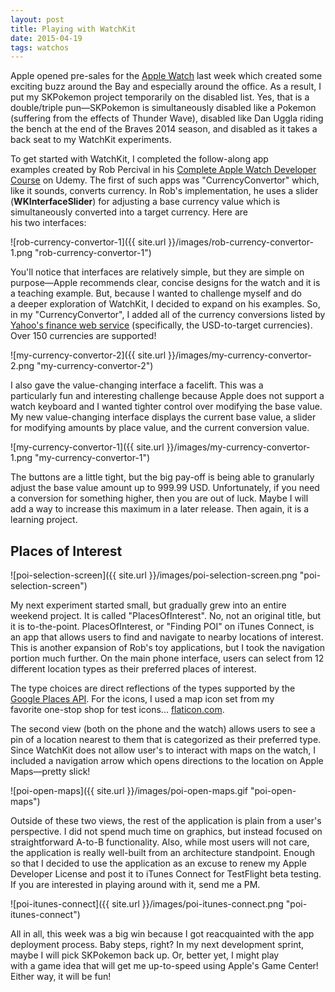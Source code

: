 ```yaml
---
layout: post
title: Playing with WatchKit
date: 2015-04-19 
tags: watchos
---
```


Apple opened pre-sales for the [Apple Watch](https://www.apple.com/watch/) last week which created some exciting buzz around the Bay and especially around the office. As a result, I put my SKPokemon project temporarily on the disabled list. Yes, that is a double/triple pun—SKPokemon is simultaneously disabled like a Pokemon (suffering from the effects of Thunder Wave), disabled like Dan Uggla riding the bench at the end of the Braves 2014 season, and disabled as it takes a back seat to my WatchKit experiments.

To get started with WatchKit, I completed the follow-along app examples created by Rob Percival in his [Complete Apple Watch Developer Course](https://www.udemy.com/complete-apple-watch-developer-course) on Udemy. The first of such apps was "CurrencyConvertor" which, like it sounds, converts currency. In Rob's implementation, he uses a slider (**WKInterfaceSlider**) for adjusting a base currency value which is simultaneously converted into a target currency. Here are his two interfaces:

![rob-currency-convertor-1]({{ site.url }}/images/rob-currency-convertor-1.png "rob-currency-convertor-1")

You'll notice that interfaces are relatively simple, but they are simple on purpose—Apple recommends clear, concise designs for the watch and it is a teaching example. But, because I wanted to challenge myself and do a deeper exploration of WatchKit, I decided to expand on his examples. So, in my "CurrencyConvertor", I added all of the currency conversions listed by [Yahoo's finance web service](http://finance.yahoo.com/webservice/v1/symbols/allcurrencies/quote) (specifically, the USD-to-target currencies). Over 150 currencies are supported!

![my-currency-convertor-2]({{ site.url }}/images/my-currency-convertor-2.png "my-currency-convertor-2")

I also gave the value-changing interface a facelift. This was a particularly fun and interesting challenge because Apple does not support a watch keyboard and I wanted tighter control over modifying the base value. My new value-changing interface displays the current base value, a slider for modifying amounts by place value, and the current conversion value.

![my-currency-convertor-1]({{ site.url }}/images/my-currency-convertor-1.png "my-currency-convertor-1")

The buttons are a little tight, but the big pay-off is being able to granularly adjust the base value amount up to 999.99 USD. Unfortunately, if you need a conversion for something higher, then you are out of luck. Maybe I will add a way to increase this maximum in a later release. Then again, it is a learning project.

## Places of Interest

![poi-selection-screen]({{ site.url }}/images/poi-selection-screen.png "poi-selection-screen")

My next experiment started small, but gradually grew into an entire weekend project. It is called "PlacesOfInterest". No, not an original title, but it is to-the-point. PlacesOfInterest, or "Finding POI" on iTunes Connect, is an app that allows users to find and navigate to nearby locations of interest. This is another expansion of Rob's toy applications, but I took the navigation portion much further. On the main phone interface, users can select from 12 different location types as their preferred places of interest.

The type choices are direct reflections of the types supported by the [Google Places API](https://developers.google.com/places/). For the icons, I used a map icon set from my favorite one-stop shop for test icons... [flaticon.com](http://www.flaticon.com/).

The second view (both on the phone and the watch) allows users to see a pin of a location nearest to them that is categorized as their preferred type. Since WatchKit does not allow user's to interact with maps on the watch, I included a navigation arrow which opens directions to the location on Apple Maps—pretty slick!

![poi-open-maps]({{ site.url }}/images/poi-open-maps.gif "poi-open-maps")

Outside of these two views, the rest of the application is plain from a user's perspective. I did not spend much time on graphics, but instead focused on straightforward A-to-B functionality. Also, while most users will not care, the application is really well-built from an architecture standpoint. Enough so that I decided to use the application as an excuse to renew my Apple Developer License and post it to iTunes Connect for TestFlight beta testing. If you are interested in playing around with it, send me a PM.

![poi-itunes-connect]({{ site.url }}/images/poi-itunes-connect.png "poi-itunes-connect")

All in all, this week was a big win because I got reacquainted with the app deployment process. Baby steps, right? In my next development sprint, maybe I will pick SKPokemon back up. Or, better yet, I might play with a game idea that will get me up-to-speed using Apple's Game Center! Either way, it will be fun!